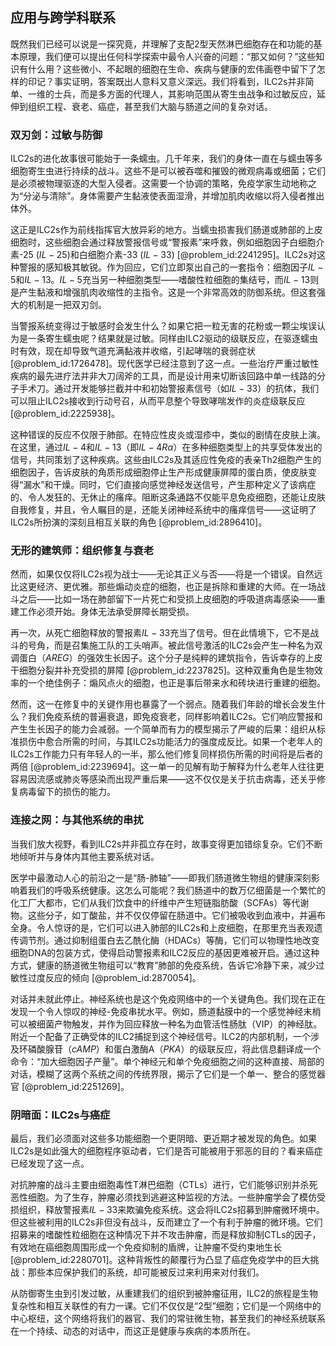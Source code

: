 ## 应用与跨学科联系

既然我们已经可以说是一探究竟，并理解了支配2型天然淋巴细胞存在和功能的基本原理，我们便可以提出任何科学探索中最令人兴奋的问题：“那又如何？”这些知识有什么用？这些微小、不起眼的细胞在生命、疾病与健康的宏伟画卷中留下了怎样的印记？事实证明，答案既出人意料又意义深远。我们将看到，ILC2s并非简单、一维的士兵，而是多方面的代理人，其影响范围从寄生虫战争和过敏反应，延伸到组织工程、衰老、癌症，甚至我们大脑与肠道之间的复杂对话。

### 双刃剑：过敏与防御

ILC2s的进化故事很可能始于一条蠕虫。几千年来，我们的身体一直在与蠕虫等多细胞寄生虫进行持续的战斗。这些不是可以被吞噬和摧毁的微观病毒或细菌；它们是必须被物理驱逐的大型入侵者。这需要一个协调的策略，免疫学家生动地称之为“分泌与清除”。身体需要产生黏液使表面湿滑，并增加肌肉收缩以将入侵者推出体外。

这正是ILC2s作为前线指挥官大放异彩的地方。当蠕虫损害我们肠道或肺部的上皮细胞时，这些细胞会通过释放警报信号或“警报素”来呼救，例如细胞因子白细胞介素-$25$ ($IL-25$)和白细胞介素-$33$ ($IL-33$) [@problem_id:2241295]。ILC2s对这种警报的感知极其敏锐。作为回应，它们立即泵出自己的一套指令：细胞因子$IL-5$和$IL-13$。$IL-5$充当另一种细胞类型——嗜酸性粒细胞的集结号，而$IL-13$则是产生黏液和增强肌肉收缩性的主指令。这是一个非常高效的防御系统。但这套强大的机制是一把双刃剑。

当警报系统变得过于敏感时会发生什么？如果它把一粒无害的花粉或一颗尘埃误认为是一条寄生蠕虫呢？结果就是过敏。同样由ILC2驱动的级联反应，在驱逐蠕虫时有效，现在却导致气道充满黏液并收缩，引起哮喘的衰弱症状 [@problem_id:1726478]。现代医学已经注意到了这一点。一些治疗严重过敏性疾病的最先进疗法并非大刀阔斧的工具，而是设计用来切断该回路中单一线路的分子手术刀。通过开发能够拦截并中和初始警报素信号（如$IL-33$）的抗体，我们可以阻止ILC2s接收到行动号召，从而平息整个导致哮喘发作的炎症级联反应 [@problem_id:2225938]。

这种错误的反应不仅限于肺部。在特应性皮炎或湿疹中，类似的剧情在皮肤上演。在这里，通过$IL-4$和$IL-13$（即$IL-4R\alpha$）在多种细胞类型上的共享受体发出的信号，共同策划了这种疾病。这些由ILC2s及其适应性免疫的表亲Th2细胞产生的细胞因子，告诉皮肤的角质形成细胞停止生产形成健康屏障的蛋白质，使皮肤变得“漏水”和干燥。同时，它们直接向感觉神经发送信号，产生那种定义了该病症的、令人发狂的、无休止的瘙痒。阻断这条通路不仅能平息免疫细胞，还能让皮肤自我修复，并且，令人瞩目的是，还能关闭神经系统中的瘙痒信号——这证明了ILC2s所扮演的深刻且相互关联的角色 [@problem_id:2896410]。

### 无形的建筑师：组织修复与衰老

然而，如果仅仅将ILC2s视为战士——无论其正义与否——将是一个错误。自然远比这更经济、更优雅。那些煽动炎症的细胞，也正是拆除和重建的大师。在一场战斗之后——比如一场在肺部留下一片死亡和受损上皮细胞的呼吸道病毒感染——重建工作必须开始。身体无法承受屏障长期受损。

再一次，从死亡细胞释放的警报素$IL-33$充当了信号。但在此情境下，它不是战斗的号角，而是召集施工队的工头哨声。被此信号激活的ILC2s会产生一种名为双调蛋白（$AREG$）的强效生长因子。这个分子是纯粹的建筑指令，告诉幸存的上皮干细胞分裂并补充受损的屏障 [@problem_id:2237825]。这种双重角色是生物效率的一个绝佳例子：煽风点火的细胞，也正是事后带来水和砖块进行重建的细胞。

然而，这一在修复中的关键作用也暴露了一个弱点。随着我们年龄的增长会发生什么？我们免疫系统的普遍衰退，即免疫衰老，同样影响着ILC2s。它们响应警报和产生生长因子的能力会减弱。一个简单而有力的模型揭示了严峻的后果：组织从标准损伤中愈合所需的时间，与其ILC2s功能活力的强度成反比。如果一个老年人的ILC2s工作能力只有年轻人的一半，那么他们修复同样损伤所需的时间将是后者的两倍 [@problem_id:2239694]。这一单一的见解有助于解释为什么老年人往往更容易因流感或肺炎等感染而出现严重后果——这不仅仅是关于抗击病毒，还关乎修复病毒留下的损伤的能力。

### 连接之网：与其他系统的串扰

当我们放大视野，看到ILC2s并非孤立存在时，故事变得更加错综复杂。它们不断地倾听并与身体内其他主要系统对话。

医学中最激动人心的前沿之一是“肠-肺轴”——即我们肠道微生物组的健康深刻影响着我们的呼吸系统健康。这怎么可能呢？我们肠道中的数万亿细菌是一个繁忙的化工厂大都市，它们从我们饮食中的纤维中产生短链脂肪酸（SCFAs）等代谢物。这些分子，如丁酸盐，并不仅仅停留在肠道中。它们被吸收到血液中，并遍布全身。令人惊讶的是，它们可以进入肺部的ILC2s和上皮细胞，在那里充当表观遗传调节剂。通过抑制组蛋白去乙酰化酶（HDACs）等酶，它们可以物理性地改变细胞DNA的包装方式，使得启动警报素和ILC2反应的基因更难被开启。通过这种方式，健康的肠道微生物组可以“教育”肺部的免疫系统，告诉它冷静下来，减少过敏性过度反应的倾向 [@problem_id:2870054]。

对话并未就此停止。神经系统也是这个免疫网络中的一个关键角色。我们现在正在发现一个令人惊叹的神经-免疫串扰水平。例如，肠道黏膜中的一个感觉神经末梢可以被细菌产物触发，并作为回应释放一种名为血管活性肠肽（VIP）的神经肽。附近一个配备了正确受体的ILC2捕捉到这个神经信号。ILC2的内部机制，一个涉及环磷酸腺苷（$cAMP$）和蛋白激酶A（$PKA$）的级联反应，将此信息翻译成一个命令：“加大细胞因子产量”。单个神经元和单个免疫细胞之间的这种直接、局部的对话，模糊了这两个系统之间的传统界限，揭示了它们是一个单一、整合的感觉器官 [@problem_id:2251269]。

### 阴暗面：ILC2s与癌症

最后，我们必须面对这些多功能细胞一个更阴暗、更近期才被发现的角色。如果ILC2s是如此强大的细胞程序驱动者，它们是否可能被用于邪恶的目的？看来癌症已经发现了这一点。

对抗肿瘤的战斗主要由细胞毒性T淋巴细胞（CTLs）进行，它们能够识别并杀死恶性细胞。为了生存，肿瘤必须找到逃避这种监视的方法。一些肿瘤学会了模仿受损组织，释放警报素$IL-33$来欺骗免疫系统。这会将ILC2s招募到肿瘤微环境中。但这些被利用的ILC2s非但没有战斗，反而建立了一个有利于肿瘤的微环境。它们招募来的嗜酸性粒细胞在这种情况下并不攻击肿瘤，而是释放抑制CTLs的因子，有效地在癌细胞周围形成一个免疫抑制的盾牌，让肿瘤不受约束地生长 [@problem_id:2280701]。这种背叛性的颠覆行为凸显了癌症免疫学中的巨大挑战：那些本应保护我们的系统，却可能被反过来利用来对付我们。

从防御寄生虫到引发过敏，从重建我们的组织到被肿瘤征用，ILC2的旅程是生物复杂性和相互关联性的有力一课。它们不仅仅是“2型”细胞；它们是一个网络中的中心枢纽，这个网络将我们的器官、我们的常驻微生物，甚至我们的神经系统联系在一个持续、动态的对话中，而这正是健康与疾病的本质所在。
